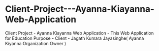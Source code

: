 # Client-Project---Ayanna-Kiayanna-Web-Application
Client Project - Ayanna Kiayanna Web Application - This Web Application for Education Purpose - Client - Jagath Kumara Jayasinghe( Ayanna Kiyanna Organization Owner )
